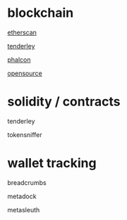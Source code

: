 # blockchain

<a href="https://etherscan.io">etherscan</a>

<a href="https://etherscan.io">tenderley</a>

<a href="https://etherscan.io">phalcon</a>

<a href="https://etherscan.io">opensource</a>

# solidity / contracts

tenderley

tokensniffer

# wallet tracking

breadcrumbs

metadock

metasleuth

